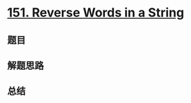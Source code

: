 # [151. Reverse Words in a String](https://leetcode.com/problems/reverse-words-in-a-string/)

## 题目


## 解题思路


## 总结


